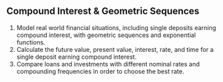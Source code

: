 ## Compound Interest & Geometric Sequences

1. Model real world financial situations, including single deposits earning compound interest, with geometric sequences and exponential functions.
2. Calculate the future value, present value, interest, rate, and time for a single deposit earning compound interest.
3. Compare loans and investments with different nominal rates and compounding frequencies in order to choose the best rate.



